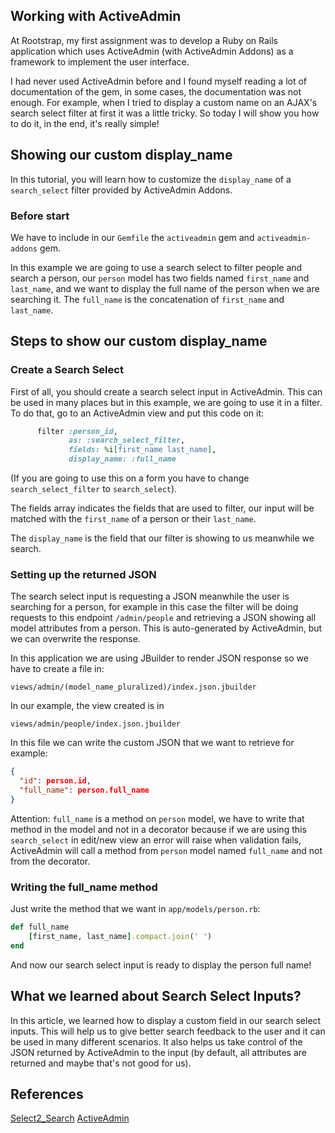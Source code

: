 
## Working with ActiveAdmin

At Rootstrap, my first assignment was to develop a Ruby on Rails application which uses ActiveAdmin (with ActiveAdmin Addons) as a framework to implement the user interface.

I had never used ActiveAdmin before and I found myself reading a lot of documentation of the gem, in some cases, the documentation was not enough. For example, when I tried to display a custom name on an AJAX's search select filter at first it was a little tricky. So today I will show you how to do it, in the end, it's really simple!

## Showing our custom display_name

In this tutorial, you will learn how to customize the `display_name` of a `search_select` filter provided by ActiveAdmin Addons.

### Before start

We have to include in our `Gemfile` the `activeadmin` gem and `activeadmin-addons` gem.

In this example we are going to use a search select to filter people and search a person, our `person` model has two fields named `first_name` and `last_name`, and we want to display the full name of the person when we are searching it. The `full_name` is the concatenation of `first_name` and `last_name`.

## Steps to show our custom display_name

### Create a Search Select

First of all, you should create a search select input in ActiveAdmin. This can be used in many places but in this example, we are going to use it in a filter. To do that, go to an ActiveAdmin view and put this code on it:

```ruby
      filter :person_id,
             as: :search_select_filter,
             fields: %i[first_name last_name],
             display_name: :full_name
```

(If you are going to use this on a form you have to change `search_select_filter` to `search_select`).

The fields array indicates the fields that are used to filter, our input will be matched with the `first_name` of a person or their `last_name`.

The `display_name` is the field that our filter is showing to us meanwhile we search.

### Setting up the returned JSON

The search select input is requesting a JSON meanwhile the user is searching for a person, for example in this case the filter will be doing requests to this endpoint `/admin/people` and retrieving a JSON showing all model attributes from a person. This is auto-generated by ActiveAdmin, but we can overwrite the response.

In this application we are using JBuilder to render JSON response so
we have to create a file in:

 `views/admin/(model_name_pluralized)/index.json.jbuilder`

In our example, the view created is in 

`views/admin/people/index.json.jbuilder `

In this file we can write the custom JSON that we want to retrieve for example:

```json
{
  "id": person.id,
  "full_name": person.full_name
}
```

Attention: `full_name` is a method on `person` model, we have to write that method in the model and not in a decorator because if we are using this `search_select` in edit/new view an error will raise when validation fails, ActiveAdmin will call a method from `person` model named `full_name` and not from the decorator.

### Writing the full_name method

Just write the method that we want in `app/models/person.rb`:

```ruby
def full_name
    [first_name, last_name].compact.join(' ')
end
```
And now our search select input is ready to display the person full name!

## What we learned about Search Select Inputs?

In this article, we learned how to display a custom field in our search select inputs. This will help us to give better search feedback to the user and it can be used in many different scenarios. It also helps us take control of the JSON returned by ActiveAdmin to the input (by default, all attributes are returned and maybe that's not good for us).

## References

[Select2_Search](https://github.com/platanus/activeadmin_addons/blob/master/docs/select2_search.md)
[ActiveAdmin](https://github.com/activeadmin/activeadmin/)
